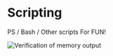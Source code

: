 # Scripting
PS / Bash / Other scripts For FUN!


![Verification of memory output](https://raw.githubusercontent.com/K2/Scripting/blob/master/example%20output.JPG)
